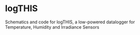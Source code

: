 logTHIS
=======

Schematics and code for logTHIS, a low-powered datalogger for Temperature, Humidity and Irradiance Sensors 